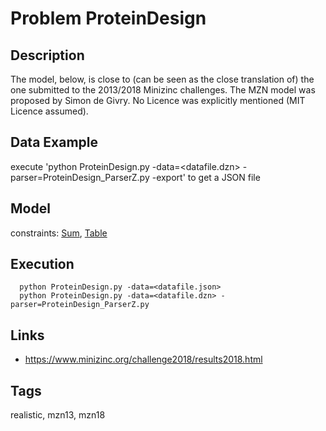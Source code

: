 # Problem ProteinDesign
## Description
The model, below, is close to (can be seen as the close translation of) the one submitted to the 2013/2018 Minizinc challenges.
The MZN model was proposed by Simon de Givry.
No Licence was explicitly mentioned (MIT Licence assumed).

## Data Example
  execute 'python ProteinDesign.py -data=<datafile.dzn> -parser=ProteinDesign_ParserZ.py -export' to get a JSON file

## Model
  constraints: [Sum](http://pycsp.org/documentation/constraints/Sum), [Table](http://pycsp.org/documentation/constraints/Table)

## Execution
```
  python ProteinDesign.py -data=<datafile.json>
  python ProteinDesign.py -data=<datafile.dzn> -parser=ProteinDesign_ParserZ.py
```

## Links
  - https://www.minizinc.org/challenge2018/results2018.html

## Tags
  realistic, mzn13, mzn18
